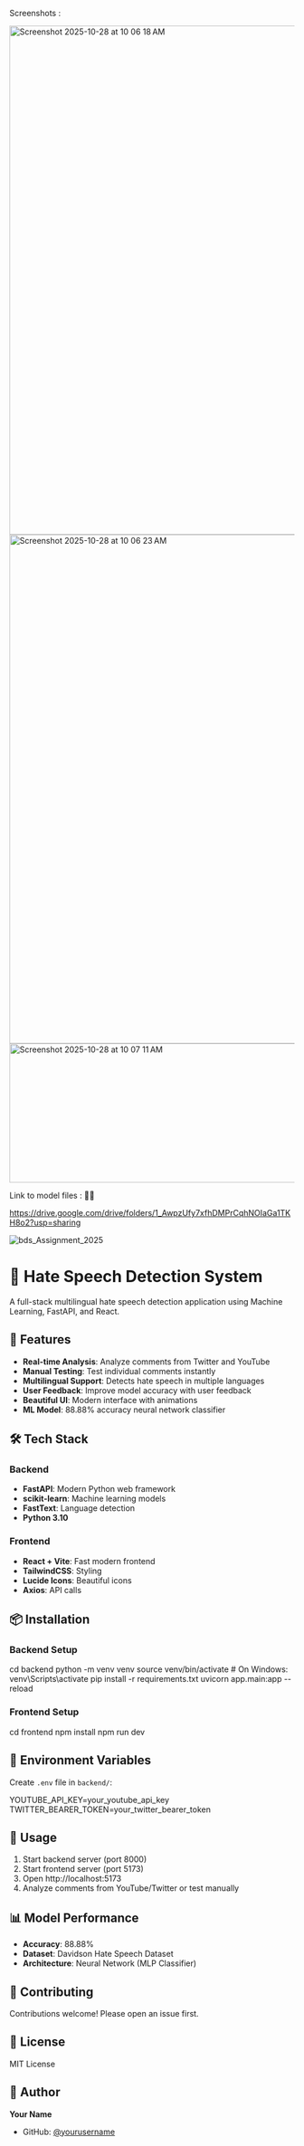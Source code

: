 Screenshots :

<img width="1440" height="900" alt="Screenshot 2025-10-28 at 10 06 18 AM" src="https://github.com/user-attachments/assets/e16bd44b-6dbd-4171-b01d-6975b430847d" />



<img width="1440" height="900" alt="Screenshot 2025-10-28 at 10 06 23 AM" src="https://github.com/user-attachments/assets/fcbb7760-2280-4acb-9463-777bec2ae405" />

<img width="1329" height="246" alt="Screenshot 2025-10-28 at 10 07 11 AM" src="https://github.com/user-attachments/assets/2f06d309-f346-4b30-b01e-da0bbb9e86bf" />






Link to model files : 
🔗✅

https://drive.google.com/drive/folders/1_AwpzUfy7xfhDMPrCqhNOIaGa1TKH8o2?usp=sharing




![bds_Assignment_2025](https://github.com/user-attachments/assets/4bf62177-e22b-484f-9143-5f019c9c68ae)


















# 🚫 Hate Speech Detection System

A full-stack multilingual hate speech detection application using Machine Learning, FastAPI, and React.

## 🌟 Features

- **Real-time Analysis**: Analyze comments from Twitter and YouTube
- **Manual Testing**: Test individual comments instantly
- **Multilingual Support**: Detects hate speech in multiple languages
- **User Feedback**: Improve model accuracy with user feedback
- **Beautiful UI**: Modern interface with animations
- **ML Model**: 88.88% accuracy neural network classifier

## 🛠️ Tech Stack

### Backend
- **FastAPI**: Modern Python web framework
- **scikit-learn**: Machine learning models
- **FastText**: Language detection
- **Python 3.10**

### Frontend
- **React + Vite**: Fast modern frontend
- **TailwindCSS**: Styling
- **Lucide Icons**: Beautiful icons
- **Axios**: API calls

## 📦 Installation

### Backend Setup

cd backend
python -m venv venv
source venv/bin/activate # On Windows: venv\Scripts\activate
pip install -r requirements.txt
uvicorn app.main:app --reload 
### Frontend Setup

cd frontend
npm install
npm run dev
## 🔑 Environment Variables

Create `.env` file in `backend/`:

YOUTUBE_API_KEY=your_youtube_api_key
TWITTER_BEARER_TOKEN=your_twitter_bearer_token 
## 🚀 Usage

1. Start backend server (port 8000)
2. Start frontend server (port 5173)
3. Open http://localhost:5173
4. Analyze comments from YouTube/Twitter or test manually

## 📊 Model Performance

- **Accuracy**: 88.88%
- **Dataset**: Davidson Hate Speech Dataset
- **Architecture**: Neural Network (MLP Classifier)

## 🤝 Contributing

Contributions welcome! Please open an issue first.

## 📄 License

MIT License

## 👤 Author

**Your Name**
- GitHub: [@yourusername](https://github.com/YASH7110)

